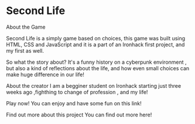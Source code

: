 <h1>Second Life</h1>

About the Game

Second Life is a simply game based on choices, this game was built using HTML, CSS and JavaScript and it is a part of an Ironhack first project, and my first as well.

So what the story about?
It's a funny history on a cyberpunk environment , but also a kind of reflections about the life, and how even small choices can make huge difference in our life!

About the creator
I am a begginer student on Ironhack starting just three weeks ago ,fighthing to change of profession , and my life!

Play now!
You can enjoy and have some fun on this link!

Find out more about this project
You can find out more here!
